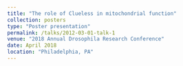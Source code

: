 ```yaml
---
title: "The role of Clueless in mitochondrial function"
collection: posters
type: "Poster presentation"
permalink: /talks/2012-03-01-talk-1
venue: "2018 Annual Drosophila Research Conference"
date: April 2018
location: "Philadelphia, PA"
---
```

